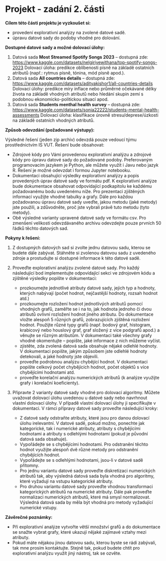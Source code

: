 # Projekt - zadání 2. části

**Cílem této části projektu je vyzkoušet si:**

- provedení explorativní analýzy na zvolené datové sadě.
- úpravu datové sady do podoby vhodné pro dolování.

**Dostupné datové sady a možné dolovací úlohy:**

1. Datová sada **Most Streamed Spotify Songs 2023** – dostupná zde: https://www.kaggle.com/datasets/nelgiriyewithana/top-spotify-songs-2023
   Dolovací úloha: predikce oblíbenosti písně na základě ostatních atributů (např.: rytmus písně, tónina, mód písně apod.).
2. Datová sada **All countries details** – dostupná zde: https://www.kaggle.com/datasets/adityakishor1/all-countries-details
   Dolovací úlohy: predikce míry inflace nebo průměrné očekávané délky života na základě vhodných atributů nebo hledání skupin zemí s podobnou ekonomicko-politickou situací apod.
3. Datová sada **Students menthal health survey** – dostupná zde: https://www.kaggle.com/datasets/sonia22222/students-mental-health-assessments
   Dolovací úloha: klasifikace úrovně stresu/deprese/úzkosti na základě ostatních vhodných atributů.

**Způsob odevzdání (požadované výstupy):**

Výsledné řešení (jeden zip archiv) odevzdá pouze vedoucí týmu prostřednictvím IS VUT. Řešení bude obsahovat:

- Zdrojové kódy pro Vámi provedenou explorativní analýzu a zdrojové kódy pro úpravu datové sady do požadované podoby. Preferovaným programovacím jazykem je Python, ale můžete využít i Javu nebo jazyk R. Řešení je možné odevzdat i formou Jupyter notebooku.
- Dokumentaci obsahující výsledky explorativní analýzy a popis provedených úprav datové sady ve formátu pdf. K explorativní analýze bude dokumentace obsahovat odpovídající podkapitolu ke každému požadovanému bodu uvedenému níže. Pro prezentaci zjištěných informací využijte vhodné tabulky a grafy. Dále pro každou požadovanou úpravu datové sady uveďte, jakou metodu (jaké metody) jste použili, a zdůvodněte, proč jste vybrali právě tuto metodu (tyto metody).
- Obě výsledné varianty upravené datové sady ve formátu csv. Pro zmenšení velikosti odevzdávaného archivu odevzdejte pouze prvních 50 řádků těchto datových sad.

**Pokyny k řešení:**

1. Z dostupných datových sad si zvolte jednu datovou sadu, kterou se budete dále zabývat. Stáhněte si zvolenou datovou sadu z uvedeného zdroje a prostudujte si dostupné informace k této datové sadě.
2. Proveďte explorativní analýzu zvolené datové sady. Pro každý následující bod implementujte odpovídající sekci ve zdrojovém kódu a zjištěné výsledky popište v dokumentaci:
    - prozkoumejte jednotlivé atributy datové sady, jejich typ a hodnoty, kterých nabývají (počet hodnot, nejčastější hodnoty, rozsah hodnot atd.)
    - prozkoumejte rozložení hodnot jednotlivých atributů pomocí vhodných grafů, zaměřte se i na to, jak hodnota jednoho či dvou atributů ovlivní rozložení hodnot jiného atributu. Do dokumentace vložte alespoň 5 různých grafů, zobrazujících zjištěná rozložení hodnot. Použijte různé typy grafů (např. bodový graf, histogram, krabicový nebo houslový graf, graf složený z více podgrafů apod.) a věnujte se různým atributům. V dokumentaci také všechny grafy vhodně okomentujte – popište, jaké informace z nich můžeme vyčíst.
    - zjistěte, zda zvolená datová sada obsahuje nějaké odlehlé hodnoty. V dokumentaci popište, jakým způsobem jste odlehlé hodnoty detekovali, a jaké hodnoty jste objevili.
    - proveďte podrobnou analýzu chybějící hodnot. V dokumentaci popište celkový počet chybějících hodnot, počet objektů s více chybějícími hodnotami atd.
    - proveďte korelační analýzu numerických atributů (k analýze využijte grafy i korelační koeficienty).

3. Připravte 2 varianty datové sady vhodné pro dolovací algoritmy. Můžete uvažovat dolovací úlohu uvedenou u datové sady nebo navrhnout vlastní dolovací úlohy. V případě vlastní dolovací úlohy ji specifikujte v dokumentaci. V rámci přípravy datové sady proveďte následující kroky:
    - Z datové sady odstraňte atributy, které jsou pro danou dolovací úlohu irelevantní. V datové sadě, pokud možno, ponechte jak kategorické, tak i numerické atributy, atributy s chybějícími hodnotami a atributy s odlehlými hodnotami (pokud je původní datová sada obsahuje).
    - Vypořádejte se s chybějícími hodnotami. Pro odstranění těchto hodnot využijte alespoň dvě různé metody pro odstranění chybějících hodnot.
    - Vypořádejte se s odlehlými hodnotami, jsou-li v datové sadě přítomny.
    - Pro jednu variantu datové sady proveďte diskretizaci numerických atributů tak, aby výsledná datová sada byla vhodná pro algoritmy, které vyžadují na vstupu kategorické atributy.
    - Pro druhou variantu datové sady proveďte vhodnou transformaci kategorických atributů na numerické atributy. Dále pak proveďte normalizaci numerických atributů, které má smysl normalizovat. Výsledná datová sada by měla být vhodná pro metody vyžadující numerické vstupy.

**Závěrečné poznámky:**

- Při explorativní analýze vytvořte větší množství grafů a do dokumentace se snažte vybrat grafy, které ukazují nějaké zajímavé vztahy mezi atributy.
- Pokud máte nějakou jinou datovou sadu, kterou byste se rádi zabývali, tak mne prosím kontaktujte. Stejně tak, pokud budete chtít pro explorativní analýzu využít jiný nástroj, tak se ozvěte.